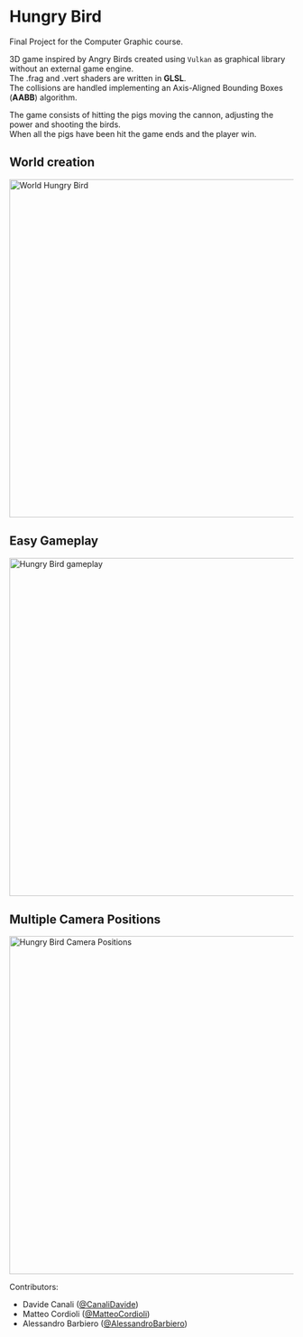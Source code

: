 # Hungry Bird
Final Project for the Computer Graphic course.

3D game inspired by Angry Birds created using `Vulkan` as graphical library without an external game engine.\
The .frag and .vert shaders are written in __GLSL__.\
The collisions are handled implementing an Axis-Aligned Bounding Boxes (__AABB__) algorithm.

The game consists of hitting the pigs moving the cannon, adjusting the power and shooting the birds.\
When all the pigs have been hit the game ends and the player win.

## World creation
<img src="https://user-images.githubusercontent.com/79710064/220615937-fb3e61fa-140e-45bd-ad65-99be6e32d9fb.png" alt="World Hungry Bird" width="600" /> 

## Easy Gameplay
<img src="https://user-images.githubusercontent.com/79710064/220645703-ec97381f-8605-4e01-ae8f-6845ce91e981.gif" alt="Hungry Bird gameplay" width="600" /> 

## Multiple Camera Positions
<img src="https://user-images.githubusercontent.com/79710064/220648620-b1630ed1-4bfc-40f6-acb1-02c1681b6a62.gif" alt="Hungry Bird Camera Positions" width="600" /> 



Contributors:
* Davide Canali ([@CanaliDavide](https://github.com/CanaliDavide))
* Matteo Cordioli ([@MatteoCordioli](https://github.com/MatteoCordioli))
* Alessandro Barbiero ([@AlessandroBarbiero](https://github.com/AlessandroBarbiero))  
